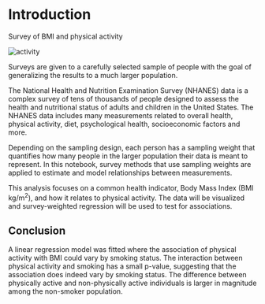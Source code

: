 # Introduction 
Survey of BMI and physical activity
<p><img src="https://assets.datacamp.com/production/project_677/img/Activity-Flexibility-Wife-Women-Bending-Stretching-3098228.jpg" alt="activity"></p>

<p>Surveys are given to a carefully selected sample of people with the goal of generalizing the results to a much larger population.</p>

<p>The National Health and Nutrition Examination Survey (NHANES) data is a complex survey of tens of thousands of people designed to assess the health and nutritional status of adults and children in the United States. The NHANES data includes many measurements related to overall health, physical activity, diet, psychological health, socioeconomic factors and more.</p>

<p>Depending on the sampling design, each person has a sampling weight that quantifies how many people in the larger population their data is meant to represent. In this notebook, survey methods that use sampling weights are applied to estimate and model relationships between measurements.</p>

<p>This analysis focuses on a common health indicator, Body Mass Index (BMI kg/m<sup>2</sup>), and how it relates to physical activity. The data will be visualized and survey-weighted regression will be used to test for associations.</p>

## Conclusion
<p>A linear regression model was fitted where the association of physical activity with BMI could vary by smoking status. The interaction between physical activity and smoking has a small p-value, suggesting that the association does indeed vary by smoking status. The difference between physically active and non-physically active individuals is larger in magnitude among the non-smoker population.</p>
